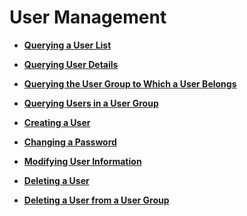 # User Management<a name="en-us_topic_0057845593"></a>

-   **[Querying a User List](querying-a-user-list.md)**  

-   **[Querying User Details](querying-user-details.md)**  

-   **[Querying the User Group to Which a User Belongs](querying-the-user-group-to-which-a-user-belongs.md)**  

-   **[Querying Users in a User Group](querying-users-in-a-user-group.md)**  

-   **[Creating a User](creating-a-user.md)**  

-   **[Changing a Password](changing-a-password.md)**  

-   **[Modifying User Information](modifying-user-information.md)**  

-   **[Deleting a User](deleting-a-user.md)**  

-   **[Deleting a User from a User Group](deleting-a-user-from-a-user-group.md)**  


